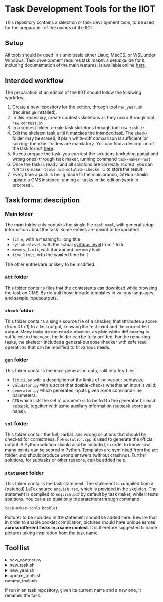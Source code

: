 # Task Development Tools for the IIOT

This repository contains a selection of task development tools, to be used for the preparation of the rounds of the IIOT.

## Setup

All tools should be used in a unix bash: either Linux, MacOS, or WSL under Windows. Task development requires task maker: a setup guide for it, including documentation of the main features, is available online [here](https://github.com/edomora97/task-maker-rust#readme).

## Intended workflow

The preparation of an edition of the IIOT should follow the following workflow.

1. Create a new repository for the edition, through tool `new_year.sh` (requires `gh` installed).
1. In this repository, create contests skeletons as they occur through tool `new_contest.sh`
1. In a contest folder, create task skeletons through tool `new_task.sh`
1. Edit the skeleton task until it matches the intended task. The `check/` folder may be erased, if plain white-diff comparison is sufficient for scoring; the other folders are mandatory. You can find a description of the task format [here](https://github.com/iio-team/tools#task-format-description).
1. As you prepare the task, you can test the solutions (including partial and wrong ones) through task maker, running command `task-maker-rust`
1. Once the task is ready, and all solutions are correctly scored, you can run `task-maker-tools add-solution-checks -i` to store the result.
1. Every time a push is being made to the main branch, GitHub should update a CMS instance running all tasks in the edition (work in progress).

## Task format description

### Main folder

The main folder only contains the single file `task.yaml`, with general setup information about the task. Some entries are meant to be updated:

- `title`, with a meaningful long title
- `syllabuslevel`, with the actual [syllabus level](https://squadre.olinfo.it/resources/syllabus.pdf) from 1 to 5
- `memory_limit`, with the wanted memory limit
- `time_limit`, with the wanted time limit

 The other entries are unlikely to be modified.

 ### `att` folder

This folder contains files that the contestants can download while browsing the task on CMS. By default those include templates in various languages, and sample input/outputs.

### `check` folder

This folder contains a single source file of a checker, that attributes a score (from 0 to 1) to a test output, knowing the test input and the correct test output. Many tasks do not need a checker, as plain white-diff scoring is sufficient: in that case, the folder can be fully omitted. For the remaining tasks, the skeleton includes a general-purpose checker with safe read operations that can be modified to fit various needs.

### `gen` folder

This folder contains the input generation data, split into few files:
- `limiti.py` with a description of the limits of the various subtasks;
- `validator.py` with a script that double-checks whether an input is valid;
- `generator.py` which generates inputs given some command-line parameters;
- `GEN` which lists the set of parameters to be fed to the generator for each subtask, together with some auxiliary information (subtask score and name).

### `sol` folder

This folder contain the full, partial, and wrong solutions that should be checked for correctness. File `solution.cpp` is used to generate the official output. A Python solution should also be included, in order to know how many points can be scored in Python. Templates are symlinked from the `att` folder, and should produce wrong answers (without crashing). Further solutions, for subtasks or other reasons, can be added here.

### `statement` folder

This folder contains the task statement. The statement is compiled from a (patched) LaTex source `english.tex`, which is provided in the skeleton. The statement is compiled to `english.pdf` by default by task maker, while it tests solutions. You can also build only the statement through command:
```
task-maker-tools booklet
```
Pictures to be included in the statement should be added here. Beware that in order to enable booklet compilation, pictures should have unique names **across different tasks in a same contest**. It is therefore suggested to name pictures taking inspiration from the task name.

## Tool list

<details>
<summary>new_contest.py</summary>

Creates a contest main folder. Requires to specify the round number, the year, the start and duration of the contest.

</details>

<details>
<summary>new_task.sh</summary>

Creates a task skeleton, given its name.

</details>

<details>
<summary>new_year.sh</summary>

Creates an edition repository, given the year.

</details>

<details>
<summary>update_tools.sh</summary>

If run in an edition repository, it updates the tools folder to the latest version.

</details>
<summary>rename_task.sh</summary>

If run in an task repository, given its current name and a new one, it renames the task.

</details>
